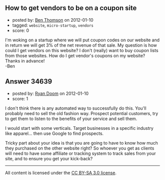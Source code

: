 ## How to get vendors to be on a coupon site

- posted by: [Ben Thomson](https://stackexchange.com/users/-1/15368-ben-thomson) on 2012-01-10
- tagged: `website`, `micro-startup`, `vendors`
- score: 0

I'm woking on a startup where we will put coupon codes on our website and in return we will get 3% of the net revenue of that sale. My question is how could I get vendors on this website? I don't (really) want to buy coupon lists from those websites. How do I get vendor's coupons on my website? Thanks in advance! <br> -Ben


## Answer 34639

- posted by: [Ryan Doom](https://stackexchange.com/users/-1/5655-ryan-doom) on 2012-01-10
- score: 1

I don't think there is any automated way to successfully do this. You'll probably need to sell the old fashion way. Prospect potential customers, try to get them to listen to the benefits of your service and sell them.  

I would start with some verticals. Target businesses in a specific industry like apparel... then use Google to find prospects.  

Tricky part about your idea is that you are going to have to know how much they purchased on the other website right? So whoever you get as clients will need to have some affiliate or tracking system to track sales from your site, and to ensure you get your kick-back?





---

All content is licensed under the [CC BY-SA 3.0 license](https://creativecommons.org/licenses/by-sa/3.0/).
